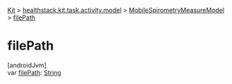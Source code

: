 
[Kit](../../../kit.html) > [healthstack.kit.task.activity.model](../index.html) > [MobileSpirometryMeasureModel](index.html) > [filePath](file-path.html)



# filePath



[androidJvm]\
var [filePath](file-path.html): [String](https://kotlinlang.org/api/latest/jvm/stdlib/kotlin/-string/index.html)




